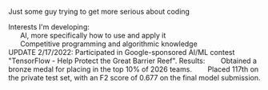 Just some guy trying to get more serious about coding

Interests I'm developing:  
  &nbsp;&nbsp;&nbsp;&nbsp;&nbsp;&nbsp;AI, more specifically how to use and apply it  
  &nbsp;&nbsp;&nbsp;&nbsp;&nbsp;&nbsp;Competitive programming and algorithmic knowledge  
UPDATE 2/17/2022:
Participated in Google-sponsored AI/ML contest "TensorFlow - Help Protect the Great Barrier Reef". Results:
  &nbsp;&nbsp;&nbsp;&nbsp;&nbsp;&nbsp; Obtained a bronze medal for placing in the top 10% of 2026 teams.
  &nbsp;&nbsp;&nbsp;&nbsp;&nbsp;&nbsp; Placed 117th on the private test set, with an F2 score of 0.677 on the final model submission.
